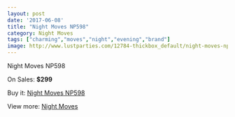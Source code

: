 ```yaml
---
layout: post
date: '2017-06-08'
title: "Night Moves NP598"
category: Night Moves
tags: ["charming","moves","night","evening","brand"]
image: http://www.lustparties.com/12784-thickbox_default/night-moves-np598.jpg
---
```

Night Moves NP598

On Sales: **$299**
<a href="https://www.lustparties.com/en/night-moves/4806-night-moves-np598.html"><amp-img layout="responsive" width="600" height="600" src="//www.lustparties.com/12784-thickbox_default/night-moves-np598.jpg" alt="Night Moves NP598 0" /></a>

Buy it: [Night Moves NP598](https://www.lustparties.com/en/night-moves/4806-night-moves-np598.html "Night Moves NP598")

View more: [Night Moves](https://www.lustparties.com/en/3-night-moves "Night Moves")